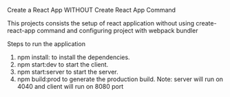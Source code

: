 Create a React App WITHOUT Create React App Command

This projects consists the setup of react application without using create-react-app command and configuring project with webpack bundler

Steps to run the application

1. npm install: to install the dependencies.
2. npm start:dev to start the client.
3. npm start:server to start the server.
4. npm build:prod to generate the production build.
Note: server will run on 4040 and client will run on 8080 port

